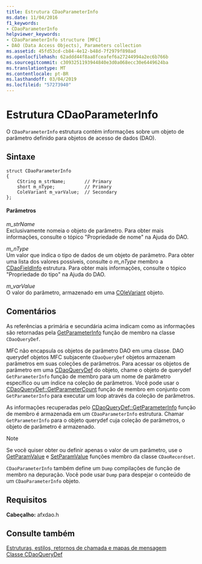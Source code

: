 ```yaml
---
title: Estrutura CDaoParameterInfo
ms.date: 11/04/2016
f1_keywords:
- CDaoParameterInfo
helpviewer_keywords:
- CDaoParameterInfo structure [MFC]
- DAO (Data Access Objects), Parameters collection
ms.assetid: 45fd53cd-cb84-4e12-b48d-7f2979f898ad
ms.openlocfilehash: 62addd44f8aa8fceafef6a27244994a2ec6b766b
ms.sourcegitcommit: c3093251193944840e3d0a068ecc30e6449624ba
ms.translationtype: MT
ms.contentlocale: pt-BR
ms.lasthandoff: 03/04/2019
ms.locfileid: "57273940"
---
```

# <a name="cdaoparameterinfo-structure"></a>Estrutura CDaoParameterInfo

O `CDaoParameterInfo` estrutura contém informações sobre um objeto de parâmetro definido para objetos de acesso de dados (DAO).

## <a name="syntax"></a>Sintaxe

```
struct CDaoParameterInfo
{
    CString m_strName;       // Primary
    short m_nType;           // Primary
    ColeVariant m_varValue;  // Secondary
};
```

#### <a name="parameters"></a>Parâmetros

*m_strName*<br/>
Exclusivamente nomeia o objeto de parâmetro. Para obter mais informações, consulte o tópico "Propriedade de nome" na Ajuda do DAO.

*m_nType*<br/>
Um valor que indica o tipo de dados de um objeto de parâmetro. Para obter uma lista dos valores possíveis, consulte o *m_nType* membro a [CDaoFieldInfo](../../mfc/reference/cdaofieldinfo-structure.md) estrutura. Para obter mais informações, consulte o tópico "Propriedade do tipo" na Ajuda do DAO.

*m_varValue*<br/>
O valor do parâmetro, armazenado em uma [COleVariant](../../mfc/reference/colevariant-class.md) objeto.

## <a name="remarks"></a>Comentários

As referências a primária e secundária acima indicam como as informações são retornadas pela [GetParameterInfo](../../mfc/reference/cdaoquerydef-class.md#getparameterinfo) função de membro na classe `CDaoQueryDef`.

MFC não encapsula os objetos de parâmetro DAO em uma classe. DAO querydef objetos MFC subjacente `CDaoQueryDef` objetos armazenam parâmetros em suas coleções de parâmetros. Para acessar os objetos de parâmetro em uma [CDaoQueryDef](../../mfc/reference/cdaoquerydef-class.md) do objeto, chame o objeto de querydef `GetParameterInfo` função de membro para um nome de parâmetro específico ou um índice na coleção de parâmetros. Você pode usar o [CDaoQueryDef::GetParameterCount](../../mfc/reference/cdaoquerydef-class.md#getparametercount) função de membro em conjunto com `GetParameterInfo` para executar um loop através da coleção de parâmetros.

As informações recuperadas pelo [CDaoQueryDef::GetParameterInfo](../../mfc/reference/cdaoquerydef-class.md#getparameterinfo) função de membro é armazenada em um `CDaoParameterInfo` estrutura. Chamar `GetParameterInfo` para o objeto querydef cuja coleção de parâmetros, o objeto de parâmetro é armazenado.

> [!NOTE]
>  Se você quiser obter ou definir apenas o valor de um parâmetro, use o [GetParamValue](../../mfc/reference/cdaorecordset-class.md#getparamvalue) e [SetParamValue](../../mfc/reference/cdaorecordset-class.md#setparamvalue) funções membro da classe `CDaoRecordset`.

`CDaoParameterInfo` também define um `Dump` compilações de função de membro na depuração. Você pode usar `Dump` para despejar o conteúdo de um `CDaoParameterInfo` objeto.

## <a name="requirements"></a>Requisitos

**Cabeçalho:** afxdao.h

## <a name="see-also"></a>Consulte também

[Estruturas, estilos, retornos de chamada e mapas de mensagem](../../mfc/reference/structures-styles-callbacks-and-message-maps.md)<br/>
[Classe CDaoQueryDef](../../mfc/reference/cdaoquerydef-class.md)
